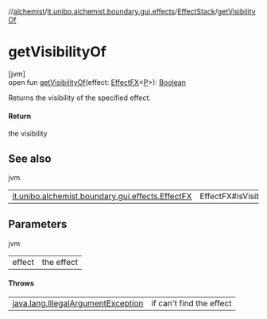 //[alchemist](../../../index.md)/[it.unibo.alchemist.boundary.gui.effects](../index.md)/[EffectStack](index.md)/[getVisibilityOf](get-visibility-of.md)

# getVisibilityOf

[jvm]\
open fun [getVisibilityOf](get-visibility-of.md)(effect: [EffectFX](../-effect-f-x/index.md)<[P](../../it.unibo.alchemist.boundary.monitor/-f-x-time-monitor/index.md)>): [Boolean](https://kotlinlang.org/api/latest/jvm/stdlib/kotlin/-boolean/index.html)

Returns the visibility of the specified effect.

#### Return

the visibility

## See also

jvm

| | |
|---|---|
| [it.unibo.alchemist.boundary.gui.effects.EffectFX](../-effect-f-x/is-visible.md) | EffectFX#isVisible() |

## Parameters

jvm

| | |
|---|---|
| effect | the effect |

#### Throws

| | |
|---|---|
| [java.lang.IllegalArgumentException](https://docs.oracle.com/javase/8/docs/api/java/lang/IllegalArgumentException.html) | if can't find the effect |
